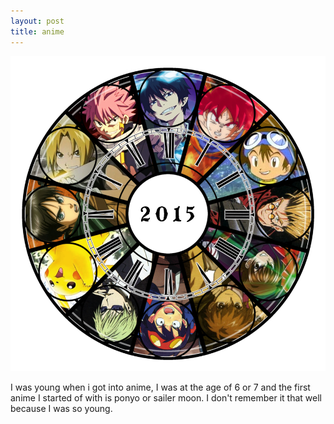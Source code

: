 ```yaml
---
layout: post
title: anime
---
```


![skee](/images/skee.png)

I was young when i got into anime, I was at the age of 6 or 7 and the first anime I started of with is ponyo or sailer moon. I don't remember it that well because I was so young.
